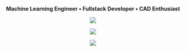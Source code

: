 <p align="center">
  <strong>Machine Learning Engineer • Fullstack Developer • CAD Enthusiast</strong>
</p>

<p align="center">
  <img src="https://github-readme-stats.vercel.app/api?username=Qu0rise&show_icons=true&theme=radical" />
</p>

<p align="center">
  <img src="https://github-readme-stats.vercel.app/api/top-langs/?username=Qu0rise" />
</p>

<p align="center">
  <a href="https://skillicons.dev">
    <img src="https://skillicons.dev/icons?i=python,cpp,ts,react,nodejs,html,css,tailwind,js,nextjs,prisma,mysql,vscode,figma,firebase&theme=light&perline=6" />
  </a>
</p>
